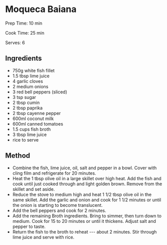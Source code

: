# Moqueca Baiana

Prep Time: 10 min

Cook Time: 25 min

Serves: 6

## Ingredients

- 750g white fish fillet
- 1.5 tbsp lime juice
- 4 garlic cloves
- 2 medium onions
- 3 red bell peppers (sliced)
- 3 tsp sugar
- 2 tbsp cumin
- 2 tbsp paprika
- 2 tbsp cayenne pepper
- 600ml coconut milk
- 600ml canned tomatoes
- 1.5 cups fish broth
- 3 tbsp lime juice
- rice to serve

## Method

- Combine the fish, lime juice, oil, salt and pepper in a bowl. Cover with cling film and refrigerate for 20 minutes.
- Heat the 1 tbsp olive oil in a large skillet over high heat. Add the fish and cook until just cooked through and light golden brown. Remove from the skillet and set aside.
- Reduce the stove to medium high and heat 1 1/2 tbsp olive oil in the same skillet. Add the garlic and onion and cook for 1 1/2 minutes or until the onion is starting to become translucent.
- Add the bell peppers and cook for 2 minutes.
- Add the remaining Broth ingredients. Bring to simmer, then turn down to medium. Cook for 15 to 20 minutes or until it thickens. Adjust salt and pepper to taste.
- Return the fish to the broth to reheat --- about 2 minutes. Stir through lime juice and serve with rice.
